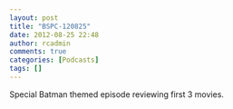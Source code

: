 ```yaml
---
layout: post
title: "BSPC-120825"
date: 2012-08-25 22:48
author: rcadmin
comments: true
categories: [Podcasts]
tags: []
---
```

Special Batman themed episode reviewing first 3 movies.

